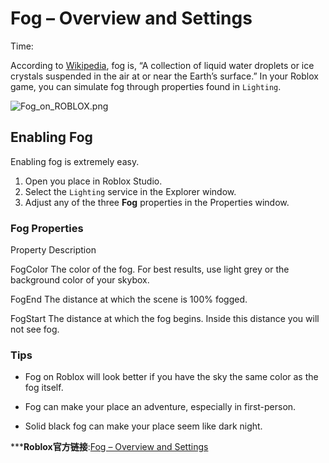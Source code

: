 # Fog – Overview and Settings 
Time:<em></em>

According to [Wikipedia](http://en.wikipedia.org/wiki/Fog), fog is, “A collection of liquid water droplets or ice crystals suspended in the air at or near the Earth’s surface.” In your Roblox game, you can simulate fog through properties found in `Lighting`.

![Fog_on_ROBLOX.png](https://developer.roblox.com/assets/bltbe16e6677cd5505a/Fog_on_ROBLOX.png)



## Enabling Fog

Enabling fog is extremely easy.

  1. Open you place in Roblox Studio.
  2. Select the `Lighting` service in the Explorer window.
  3. Adjust any of the three **Fog** properties in the Properties window.

### Fog Properties

Property Description

FogColor
The color of the fog. For best results, use light grey or the background color of your skybox.

FogEnd
The distance at which the scene is 100% fogged.

FogStart
The distance at which the fog begins. Inside this distance you will not see fog.

### Tips

  * Fog on Roblox will look better if you have the sky the same color as the fog itself.

  * Fog can make your place an adventure, especially in first-person.

  * Solid black fog can make your place seem like dark night.



***__Roblox官方链接__:[Fog – Overview and Settings](https://developer.roblox.com/zh-cn/articles/Fog-Overview-and-Settings)